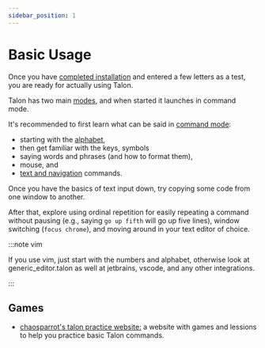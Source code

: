 ```yaml
---
sidebar_position: 1
---
```


# Basic Usage

Once you have [completed installation](/docs/Resource%20Hub/Talon%20Installation/installation_guide.md) and entered a few letters as a test, you are ready for actually using Talon.

Talon has two main [modes](./talon-modes.md), and when started it launches in command mode.

It's recommended to first learn what can be said in [command mode](./Command%20Mode/command_mode.md):
- starting with the [alphabet](/docs/Basic%20Usage/Command%20Mode/single-characters.md), 
- then get familiar with the keys, symbols
- saying words and phrases (and how to format them), 
- mouse, and 
- [text and navigation](/docs/Basic%20Usage/Command%20Mode/text-and-navigation.md) commands.

Once you have the basics of text input down, try copying some code from one window to another.

After that, explore using ordinal repetition for easily repeating a command without pausing (e.g., saying `go up fifth` will go up five lines), window switching (`focus chrome`), and moving around in your text editor of choice.

:::note vim

If you use vim, just start with the numbers and alphabet, otherwise look at generic_editor.talon as well at jetbrains, vscode, and any other integrations.

:::

## Games

- [chaosparrot's talon practice website:](https://chaosparrot.github.io/talon_practice) a website with games and lessions to help you practice basic Talon commands.



